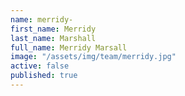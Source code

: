 ```yaml
---
name: merridy-
first_name: Merridy
last_name: Marshall
full_name: Merridy Marsall
image: "/assets/img/team/merridy.jpg"
active: false
published: true
---
```

